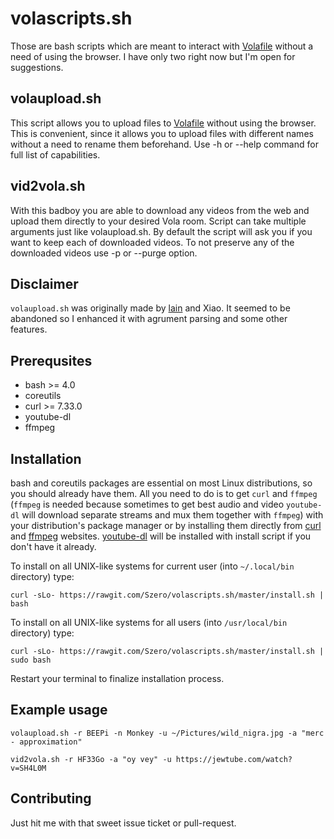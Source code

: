 volascripts.sh
==============

Those are bash scripts which are meant to interact with [Volafile](https://volafile.io) without
a need of using the browser. I have only two right now but I'm open for suggestions.

volaupload.sh
-------------

This script allows you to upload files to [Volafile](https://volafile.io)
without using the browser. This is convenient, since it allows you to upload
files with different names without a need to rename them beforehand.
Use -h or --help command for full list of capabilities.

vid2vola.sh
-----------

With this badboy you are able to download any videos from the web and upload them directly
to your desired Vola room. Script can take multiple arguments just like volaupload.sh.
By default the script will ask you if you want to keep each of downloaded videos.
To not preserve any of the downloaded videos use -p or --purge option.


Disclaimer
----------

`volaupload.sh` was originally made by [lain](https://github.com/laino) and Xiao. It seemed
to be abandoned so I enhanced it with agrument parsing and some other features.

Prerequsites
------------

- bash >= 4.0
- coreutils
- curl >= 7.33.0
- youtube-dl
- ffmpeg

Installation
------------

bash and coreutils packages are essential on most Linux distributions, so you should already have
them. All you need to do is to get `curl` and `ffmpeg` (`ffmpeg` is needed because sometimes to get
best audio and video `youtube-dl` will download separate streams and mux them together with
`ffmpeg`) with your distribution's package manager or by installing them directly from
[curl](https://curl.haxx.se/download.html) and [ffmpeg](http://ffmpeg.org/download.html) websites.
[youtube-dl](https://github.com/rg3/youtube-dl) will be installed with install script if you don't
have it already.

To install on all UNIX-like systems for current user (into `~/.local/bin` directory) type:

    curl -sLo- https://rawgit.com/Szero/volascripts.sh/master/install.sh | bash

To install on all UNIX-like systems for all users (into `/usr/local/bin` directory) type:

    curl -sLo- https://rawgit.com/Szero/volascripts.sh/master/install.sh | sudo bash

Restart your terminal to finalize installation process.

Example usage
-------------

    volaupload.sh -r BEEPi -n Monkey -u ~/Pictures/wild_nigra.jpg -a "merc - approximation"

    vid2vola.sh -r HF33Go -a "oy vey" -u https://jewtube.com/watch?v=SH4L0M

Contributing
------------

Just hit me with that sweet issue ticket or pull-request.
